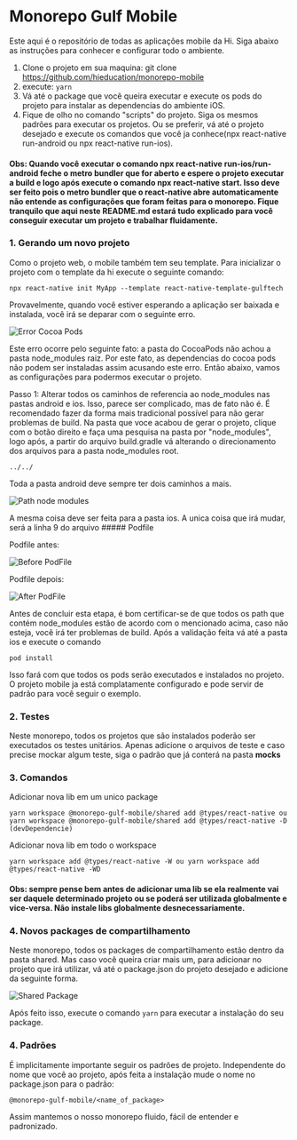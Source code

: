# Monorepo Gulf Mobile

Este aqui é o repositório de todas as aplicações mobile da Hi. Siga abaixo as instruções para conhecer e configurar todo o ambiente.

1. Clone o projeto em sua maquina: git clone https://github.com/hieducation/monorepo-mobile
2. execute: `yarn`
3. Vá até o package que você queira executar e execute os pods do projeto para instalar as dependencias do ambiente iOS.
4. Fique de olho no comando "scripts" do projeto. Siga os mesmos padrões para executar os projetos. Ou se preferir, vá até o projeto desejado e execute os comandos que você ja conhece(npx react-native run-android ou npx react-native run-ios).

#### Obs: Quando você executar o comando npx react-native run-ios/run-android feche o metro bundler que for aberto e espere o projeto executar a build e logo após execute o comando npx react-native start. Isso deve ser feito pois o metro bundler que o react-native abre automaticamente não entende as configurações que foram feitas para o monorepo. Fique tranquilo que aqui neste README.md estará tudo explicado para você conseguir executar um projeto e trabalhar fluidamente.

### 1. Gerando um novo projeto

Como o projeto web, o mobile também tem seu template. Para inicializar o projeto com o template da hi execute o seguinte comando:

```
npx react-native init MyApp --template react-native-template-gulftech
```

Provavelmente, quando você estiver esperando a aplicação ser baixada e instalada, você irá se deparar com o seguinte erro.

![Error Cocoa Pods](https://github.com/hieducation/monorepo-gulf-mobile/blob/master/images/errorcocoapods.png)

Este erro ocorre pelo seguinte fato: a pasta do CocoaPods não achou a pasta node_modules raiz. Por este fato, as dependencias do cocoa pods não podem ser instaladas assim acusando este erro. Então abaixo, vamos as configurações para podermos executar o projeto.

Passo 1:
Alterar todos os caminhos de referencia ao node_modules nas pastas android e ios. Isso, parece ser complicado, mas de fato não é. É recomendado fazer da forma mais tradicional possível para não gerar problemas de build. Na pasta que voce acabou de gerar o projeto, clique com o botão direito e faça uma pesquisa na pasta por "node_modules", logo após, a partir do arquivo build.gradle vá alterando o direcionamento dos arquivos para a pasta node_modules root.

```
../../
```

Toda a pasta android deve sempre ter dois caminhos a mais.

![Path node modules](https://github.com/hieducation/monorepo-gulf-mobile/blob/master/images/pathnodemodules.png)

A mesma coisa deve ser feita para a pasta ios. A unica coisa que irá mudar, será a linha 9 do arquivo ##### Podfile

Podfile antes:

![Before PodFile](https://github.com/hieducation/monorepo-gulf-mobile/blob/master/images/beforepodfile.png)

Podfile depois:

![After PodFile](https://github.com/hieducation/monorepo-gulf-mobile/blob/master/images/afterpodfile.png)

Antes de concluir esta etapa, é bom certificar-se de que todos os path que contém node_modules estão de acordo com o mencionado acima, caso não esteja, você irá ter problemas de build. Após a validação feita vá até a pasta ios e execute o comando

```
pod install
```

Isso fará com que todos os pods serão executados e instalados no projeto. O projeto mobile ja está complatamente configurado e pode servir de padrão para você seguir o exemplo.

### 2. Testes

Neste monorepo, todos os projetos que são instalados poderão ser executados os testes unitários. Apenas adicione o arquivos de teste e caso precise mockar algum teste, siga o padrão que já conterá na pasta **mocks**

### 3. Comandos

Adicionar nova lib em um unico package

```
yarn workspace @monorepo-gulf-mobile/shared add @types/react-native ou yarn workspace @monorepo-gulf-mobile/shared add @types/react-native -D (devDependencie)
```

Adicionar nova lib em todo o workspace

```
yarn workspace add @types/react-native -W ou yarn workspace add @types/react-native -WD
```

#### Obs: sempre pense bem antes de adicionar uma lib se ela realmente vai ser daquele determinado projeto ou se poderá ser utilizada globalmente e vice-versa. Não instale libs globalmente desnecessariamente.

### 4. Novos packages de compartilhamento

Neste monorepo, todos os packages de compartilhamento estão dentro da pasta shared. Mas caso você queira criar mais um, para adicionar no projeto que irá utilizar, vá até o package.json do projeto desejado e adicione da seguinte forma.

![Shared Package](https://github.com/hieducation/monorepo-gulf-mobile/blob/master/images/shared.png)

Após feito isso, execute o comando `yarn` para executar a instalação do seu package.

### 4. Padrões

É implicitamente importante seguir os padrões de projeto. Independente do nome que você ao projeto, após feita a instalação mude o nome no package.json para o padrão:

```
@monorepo-gulf-mobile/<name_of_package>
```

Assim mantemos o nosso monorepo fluido, fácil de entender e padronizado.
